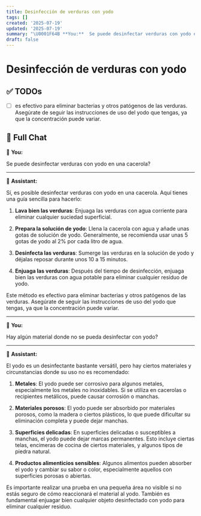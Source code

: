 ```yaml
---
title: Desinfección de verduras con yodo
tags: []
created: '2025-07-19'
updated: '2025-07-19'
summary: "\U0001F64B **You:**  Se puede desinfectar verduras con yodo en una cacerola?"
draft: false
---
```


# Desinfección de verduras con yodo

## ✅ TODOs
- [ ] es efectivo para eliminar bacterias y otros patógenos de las verduras. Asegúrate de seguir las instrucciones de uso del yodo que tengas, ya que la concentración puede variar.

## 🧠 Full Chat

🙋 **You:**

Se puede desinfectar verduras con yodo en una cacerola?

---

🤖 **Assistant:**

Sí, es posible desinfectar verduras con yodo en una cacerola. Aquí tienes una guía sencilla para hacerlo:

1. **Lava bien las verduras**: Enjuaga las verduras con agua corriente para eliminar cualquier suciedad superficial.

2. **Prepara la solución de yodo**: Llena la cacerola con agua y añade unas gotas de solución de yodo. Generalmente, se recomienda usar unas 5 gotas de yodo al 2% por cada litro de agua.

3. **Desinfecta las verduras**: Sumerge las verduras en la solución de yodo y déjalas reposar durante unos 10 a 15 minutos.

4. **Enjuaga las verduras**: Después del tiempo de desinfección, enjuaga bien las verduras con agua potable para eliminar cualquier residuo de yodo.

Este método es efectivo para eliminar bacterias y otros patógenos de las verduras. Asegúrate de seguir las instrucciones de uso del yodo que tengas, ya que la concentración puede variar.

---

🙋 **You:**

Hay algún material donde no se pueda desinfectar con yodo?

---

🤖 **Assistant:**

El yodo es un desinfectante bastante versátil, pero hay ciertos materiales y circunstancias donde su uso no es recomendado:

1. **Metales**: El yodo puede ser corrosivo para algunos metales, especialmente los metales no inoxidables. Si se utiliza en cacerolas o recipientes metálicos, puede causar corrosión o manchas.

2. **Materiales porosos**: El yodo puede ser absorbido por materiales porosos, como la madera o ciertos plásticos, lo que puede dificultar su eliminación completa y puede dejar manchas.

3. **Superficies delicadas**: En superficies delicadas o susceptibles a manchas, el yodo puede dejar marcas permanentes. Esto incluye ciertas telas, encimeras de cocina de ciertos materiales, y algunos tipos de piedra natural.

4. **Productos alimenticios sensibles**: Algunos alimentos pueden absorber el yodo y cambiar su sabor o color, especialmente aquellos con superficies porosas o abiertas.

Es importante realizar una prueba en una pequeña área no visible si no estás seguro de cómo reaccionará el material al yodo. También es fundamental enjuagar bien cualquier objeto desinfectado con yodo para eliminar cualquier residuo.